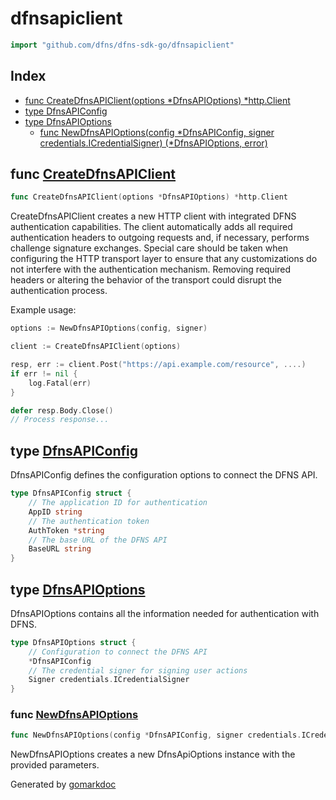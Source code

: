<!-- Code generated by gomarkdoc. DO NOT EDIT -->

# dfnsapiclient

```go
import "github.com/dfns/dfns-sdk-go/dfnsapiclient"
```

## Index

- [func CreateDfnsAPIClient\(options \*DfnsAPIOptions\) \*http.Client](<#CreateDfnsAPIClient>)
- [type DfnsAPIConfig](<#DfnsAPIConfig>)
- [type DfnsAPIOptions](<#DfnsAPIOptions>)
  - [func NewDfnsAPIOptions\(config \*DfnsAPIConfig, signer credentials.ICredentialSigner\) \(\*DfnsAPIOptions, error\)](<#NewDfnsAPIOptions>)


<a name="CreateDfnsAPIClient"></a>
## func [CreateDfnsAPIClient](<https://github.com/dfns/dfns-sdk-go/blob/main/dfnsapiclient/dfns_api_client.go#L74>)

```go
func CreateDfnsAPIClient(options *DfnsAPIOptions) *http.Client
```

CreateDfnsAPIClient creates a new HTTP client with integrated DFNS authentication capabilities. The client automatically adds all required authentication headers to outgoing requests and, if necessary, performs challenge signature exchanges. Special care should be taken when configuring the HTTP transport layer to ensure that any customizations do not interfere with the authentication mechanism. Removing required headers or altering the behavior of the transport could disrupt the authentication process.

Example usage:

```go
options := NewDfnsAPIOptions(config, signer)

client := CreateDfnsAPIClient(options)

resp, err := client.Post("https://api.example.com/resource", ....)
if err != nil {
    log.Fatal(err)
}

defer resp.Body.Close()
// Process response...
```

<a name="DfnsAPIConfig"></a>
## type [DfnsAPIConfig](<https://github.com/dfns/dfns-sdk-go/blob/main/dfnsapiclient/dfns_api_client.go#L18-L25>)

DfnsAPIConfig defines the configuration options to connect the DFNS API.

```go
type DfnsAPIConfig struct {
    // The application ID for authentication
    AppID string
    // The authentication token
    AuthToken *string
    // The base URL of the DFNS API
    BaseURL string
}
```

<a name="DfnsAPIOptions"></a>
## type [DfnsAPIOptions](<https://github.com/dfns/dfns-sdk-go/blob/main/dfnsapiclient/dfns_api_client.go#L29-L34>)

DfnsAPIOptions contains all the information needed for authentication with DFNS.

```go
type DfnsAPIOptions struct {
    // Configuration to connect the DFNS API
    *DfnsAPIConfig
    // The credential signer for signing user actions
    Signer credentials.ICredentialSigner
}
```

<a name="NewDfnsAPIOptions"></a>
### func [NewDfnsAPIOptions](<https://github.com/dfns/dfns-sdk-go/blob/main/dfnsapiclient/dfns_api_client.go#L37>)

```go
func NewDfnsAPIOptions(config *DfnsAPIConfig, signer credentials.ICredentialSigner) (*DfnsAPIOptions, error)
```

NewDfnsAPIOptions creates a new DfnsApiOptions instance with the provided parameters.

Generated by [gomarkdoc](<https://github.com/princjef/gomarkdoc>)
